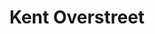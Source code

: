 ---
avatar: /images/people/kentoverstreet.jpg
avatar_small: /images/people/kentoverstreet_small.jpg
bio: creating bcachefs - a next generation Linux Filesystem
homepage: https://bcachefs.org/
instagram: null
linkedin: null
title: Kent Overstreet
twitter: null
type: guest
username: kentoverstreet
youtube: null
---
